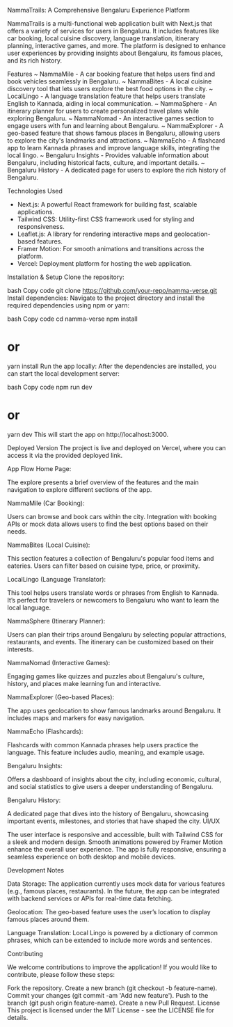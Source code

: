 NammaTrails: A Comprehensive Bengaluru Experience Platform

NammaTrails is a multi-functional web application built with Next.js that offers a variety of services for users in Bengaluru. It includes features like car booking, local cuisine discovery, language translation, itinerary planning, interactive games, and more. The platform is designed to enhance user experiences by providing insights about Bengaluru, its famous places, and its rich history.

Features
~ NammaMile - A car booking feature that helps users find and book vehicles seamlessly in Bengaluru.
~ NammaBites - A local cuisine discovery tool that lets users explore the best food options in the city.
~ LocalLingo - A language translation feature that helps users translate English to Kannada, aiding in local communication.
~ NammaSphere - An itinerary planner for users to create personalized travel plans while exploring Bengaluru.
~ NammaNomad - An interactive games section to engage users with fun and learning about Bengaluru.
~ NammaExplorer - A geo-based feature that shows famous places in Bengaluru, allowing users to explore the city's landmarks and attractions.
~ NammaEcho - A flashcard app to learn Kannada phrases and improve language skills, integrating the local lingo.
~ Bengaluru Insights - Provides valuable information about Bengaluru, including historical facts, culture, and important details.
~ Bengaluru History - A dedicated page for users to explore the rich history of Bengaluru.

Technologies Used
- Next.js: A powerful React framework for building fast, scalable applications.
- Tailwind CSS: Utility-first CSS framework used for styling and responsiveness.
- Leaflet.js: A library for rendering interactive maps and geolocation-based features.
- Framer Motion: For smooth animations and transitions across the platform.
- Vercel: Deployment platform for hosting the web application.

Installation & Setup
Clone the repository:

bash
Copy code
git clone https://github.com/your-repo/namma-verse.git
Install dependencies: Navigate to the project directory and install the required dependencies using npm or yarn:

bash
Copy code
cd namma-verse
npm install
# or
yarn install
Run the app locally: After the dependencies are installed, you can start the local development server:

bash
Copy code
npm run dev
# or
yarn dev
This will start the app on http://localhost:3000.

Deployed Version
The project is live and deployed on Vercel, where you can access it via the provided deployed link.

App Flow
Home Page:

The explore presents a brief overview of the features and the main navigation to explore different sections of the app.

NammaMile (Car Booking):

Users can browse and book cars within the city. Integration with booking APIs or mock data allows users to find the best options based on their needs.

NammaBites (Local Cuisine):

This section features a collection of Bengaluru's popular food items and eateries. Users can filter based on cuisine type, price, or proximity.

LocalLingo (Language Translator):

This tool helps users translate words or phrases from English to Kannada. It’s perfect for travelers or newcomers to Bengaluru who want to learn the local language.

NammaSphere (Itinerary Planner):

Users can plan their trips around Bengaluru by selecting popular attractions, restaurants, and events. The itinerary can be customized based on their interests.

NammaNomad (Interactive Games):

Engaging games like quizzes and puzzles about Bengaluru's culture, history, and places make learning fun and interactive.

NammaExplorer (Geo-based Places):

The app uses geolocation to show famous landmarks around Bengaluru. It includes maps and markers for easy navigation.

NammaEcho (Flashcards):

Flashcards with common Kannada phrases help users practice the language. This feature includes audio, meaning, and example usage.

Bengaluru Insights:

Offers a dashboard of insights about the city, including economic, cultural, and social statistics to give users a deeper understanding of Bengaluru.

Bengaluru History:

A dedicated page that dives into the history of Bengaluru, showcasing important events, milestones, and stories that have shaped the city.
UI/UX

The user interface is responsive and accessible, built with Tailwind CSS for a sleek and modern design.
Smooth animations powered by Framer Motion enhance the overall user experience.
The app is fully responsive, ensuring a seamless experience on both desktop and mobile devices.


Development Notes

Data Storage: The application currently uses mock data for various features (e.g., famous places, restaurants). In the future, the app can be integrated with backend services or APIs for real-time data fetching.

Geolocation: The geo-based feature uses the user’s location to display famous places around them.

Language Translation: Local Lingo is powered by a dictionary of common phrases, which can be extended to include more words and sentences.


Contributing

We welcome contributions to improve the application! If you would like to contribute, please follow these steps:

Fork the repository.
Create a new branch (git checkout -b feature-name).
Commit your changes (git commit -am 'Add new feature').
Push to the branch (git push origin feature-name).
Create a new Pull Request.
License
This project is licensed under the MIT License - see the LICENSE file for details.